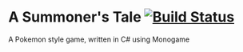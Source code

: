 # A Summoner's Tale [![Build Status](https://ci.appveyor.com/project/robertjawoods/asummonerstale?branch=master&svg=true)](https://ci.appveyor.com/project/robertjawoods/asummonerstale?branch=master&svg=true)
A Pokemon style game, written in C# using Monogame
